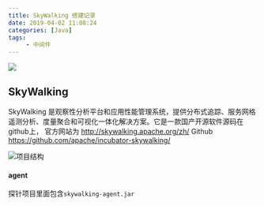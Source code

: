 ```yaml
---
title: SkyWalking 搭建记录
date: 2019-04-02 11:08:24
categories: [Java]
tags:
	 - 中间件 
---
```


![](/images/SkyWalking.jpg)


## SkyWalking 
SkyWalking 是观察性分析平台和应用性能管理系统，提供分布式追踪、服务网格遥测分析、度量聚合和可视化一体化解决方案。它是一款国产开源软件源码在github上，
官方网站为 http://skywalking.apache.org/zh/ Github https://github.com/apache/incubator-skywalking/

![项目结构](/images/skywalkingFile.png)
#### agent 
探针项目里面包含`skywalking-agent.jar`